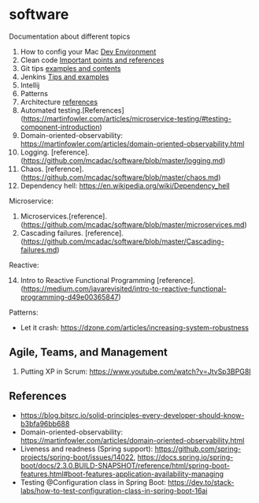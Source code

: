 # software
Documentation about different topics

1.  How to config your Mac  [Dev Environment](https://github.com/mcadac/software/blob/master/MacEnvironment.md)
2.  Clean code  [Important points and references](https://github.com/mcadac/software/blob/master/clean-code.md)
3.  Git tips [examples and contents](https://github.com/mcadac/software/blob/master/git.md)
4.  Jenkins [Tips and examples](https://github.com/mcadac/software/blob/master/jenkins.md)
5.  Intellij
6.  Patterns
8.  Architecture [references](https://github.com/mcadac/software/blob/master/architecture.md)
9.  Automated testing.[References] (https://martinfowler.com/articles/microservice-testing/#testing-component-introduction)
10.  Domain-oriented-observability: https://martinfowler.com/articles/domain-oriented-observability.html
11. Logging. [reference].(https://github.com/mcadac/software/blob/master/logging.md)
12. Chaos. [reference].(https://github.com/mcadac/software/blob/master/chaos.md)
13. Dependency hell:  https://en.wikipedia.org/wiki/Dependency_hell

Microservice:

1. Microservices.[reference].(https://github.com/mcadac/software/blob/master/microservices.md)
2. Cascading failures. [reference].(https://github.com/mcadac/software/blob/master/Cascading-failures.md)

Reactive:

14. Intro to Reactive Functional Programming [reference].(https://medium.com/javarevisited/intro-to-reactive-functional-programming-d49e00365847)

Patterns:
- Let it crash: https://dzone.com/articles/increasing-system-robustness

## Agile, Teams, and Management
1. Putting XP in Scrum: https://www.youtube.com/watch?v=JtvSp3BPG8I

## References
- https://blog.bitsrc.io/solid-principles-every-developer-should-know-b3bfa96bb688
- Domain-oriented-observability: https://martinfowler.com/articles/domain-oriented-observability.html
- Liveness and readness (Spring support): https://github.com/spring-projects/spring-boot/issues/14022, https://docs.spring.io/spring-boot/docs/2.3.0.BUILD-SNAPSHOT/reference/html/spring-boot-features.html#boot-features-application-availability-managing
- Testing @Configuration class in Spring Boot: https://dev.to/stack-labs/how-to-test-configuration-class-in-spring-boot-16ai
